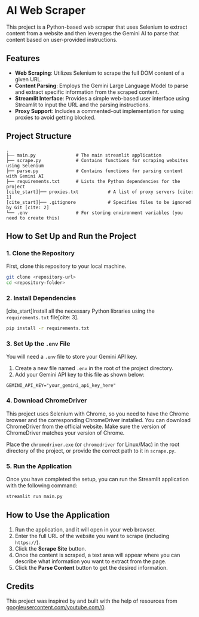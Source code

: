 # AI Web Scraper

This project is a Python-based web scraper that uses Selenium to extract content from a website and then leverages the Gemini AI to parse that content based on user-provided instructions.

## Features

  * **Web Scraping**: Utilizes Selenium to scrape the full DOM content of a given URL.
  * **Content Parsing**: Employs the Gemini Large Language Model to parse and extract specific information from the scraped content.
  * **Streamlit Interface**: Provides a simple web-based user interface using Streamlit to input the URL and the parsing instructions.
  * **Proxy Support**: Includes a commented-out implementation for using proxies to avoid getting blocked.

## Project Structure

```
.
├── main.py               # The main streamlit application
├── scrape.py             # Contains functions for scraping websites using Selenium
├── parse.py              # Contains functions for parsing content with Gemini AI
├── requirements.txt      # Lists the Python dependencies for the project
[cite_start]├── proxies.txt           # A list of proxy servers [cite: 1]
[cite_start]├── .gitignore            # Specifies files to be ignored by Git [cite: 2]
└── .env                  # For storing environment variables (you need to create this)
```

## How to Set Up and Run the Project

### 1\. **Clone the Repository**

First, clone this repository to your local machine.

```bash
git clone <repository-url>
cd <repository-folder>
```

### 2\. **Install Dependencies**

[cite\_start]Install all the necessary Python libraries using the `requirements.txt` file[cite: 3].

```bash
pip install -r requirements.txt
```

### 3\. **Set Up the `.env` File**

You will need a `.env` file to store your Gemini API key.

1.  Create a new file named `.env` in the root of the project directory.
2.  Add your Gemini API key to this file as shown below:

<!-- end list -->

```
GEMINI_API_KEY="your_gemini_api_key_here"
```

### 4\. **Download ChromeDriver**

This project uses Selenium with Chrome, so you need to have the Chrome browser and the corresponding ChromeDriver installed. You can download ChromeDriver from the official website. Make sure the version of ChromeDriver matches your version of Chrome.

Place the `chromedriver.exe` (or `chromedriver` for Linux/Mac) in the root directory of the project, or provide the correct path to it in `scrape.py`.

### 5\. **Run the Application**

Once you have completed the setup, you can run the Streamlit application with the following command:

```bash
streamlit run main.py
```

## How to Use the Application

1.  Run the application, and it will open in your web browser.
2.  Enter the full URL of the website you want to scrape (including `https://`).
3.  Click the **Scrape Site** button.
4.  Once the content is scraped, a text area will appear where you can describe what information you want to extract from the page.
5.  Click the **Parse Content** button to get the desired information.

## Credits

This project was inspired by and built with the help of resources from [googleusercontent.com/youtube.com/0](https://youtu.be/Oo8-nEuDBkk?si=xYM18PX9mjhGgC8E).